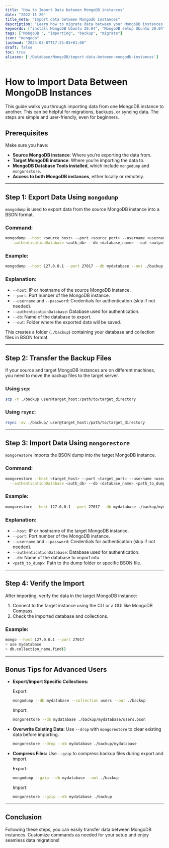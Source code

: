 ```yaml
---
title: "How to Import Data between MongoDB instances"
date: "2022-11-20"
title_meta: "Import data between Mongodb Instances"
description: "Learn how to migrate data between your MongoDB instances."
keywords: ["install MongoDB Ubuntu 20.04", "MongoDB setup Ubuntu 20.04", "Ubuntu 20.04 MongoDB installation guide", "NoSQL database Ubuntu", "Ubuntu MongoDB tutorial", "MongoDB installation steps Ubuntu 20.04", "database management Ubuntu", "MongoDB Ubuntu 20.04 instructions"]
tags: ["MongoDB ", "importing", "backup", "migrate"]
icon: "mongodb"
lastmod: "2024-03-07T17:25:05+01:00"
draft: false
toc: true
aliases: ['/Database/MongoDB/import-data-between-mongodb-instances']
---
```


# How to Import Data Between MongoDB Instances

This guide walks you through importing data from one MongoDB instance to another. This can be helpful for migrations, backups, or syncing data. The steps are simple and user-friendly, even for beginners.

## Prerequisites

Make sure you have:

- **Source MongoDB instance**: Where you’re exporting the data from.
- **Target MongoDB instance**: Where you’re importing the data to.
- **MongoDB Database Tools installed**, which include `mongodump` and `mongorestore`.
- **Access to both MongoDB instances**, either locally or remotely.

---

## Step 1: Export Data Using `mongodump`

`mongodump` is used to export data from the source MongoDB instance into a BSON format.

### Command:

```bash
mongodump --host <source_host> --port <source_port> --username <username> --password <password> \
  --authenticationDatabase <auth_db> --db <database_name> --out <output_directory>
```

### Example:

```bash
mongodump --host 127.0.0.1 --port 27017 --db mydatabase --out ./backup
```

### Explanation:
- `--host`: IP or hostname of the source MongoDB instance.
- `--port`: Port number of the MongoDB instance.
- `--username` and `--password`: Credentials for authentication (skip if not needed).
- `--authenticationDatabase`: Database used for authentication.
- `--db`: Name of the database to export.
- `--out`: Folder where the exported data will be saved.

This creates a folder (`./backup`) containing your database and collection files in BSON format.

---

## Step 2: Transfer the Backup Files

If your source and target MongoDB instances are on different machines, you need to move the backup files to the target server.

### Using `scp`:

```bash
scp -r ./backup user@target_host:/path/to/target_directory
```

### Using `rsync`:

```bash
rsync -av ./backup/ user@target_host:/path/to/target_directory
```

---

## Step 3: Import Data Using `mongorestore`

`mongorestore` imports the BSON dump into the target MongoDB instance.

### Command:

```bash
mongorestore --host <target_host> --port <target_port> --username <username> --password <password> \
  --authenticationDatabase <auth_db> --db <database_name> <path_to_dump>
```

### Example:

```bash
mongorestore --host 127.0.0.1 --port 27017 --db mydatabase ./backup/mydatabase
```

### Explanation:
- `--host`: IP or hostname of the target MongoDB instance.
- `--port`: Port number of the MongoDB instance.
- `--username` and `--password`: Credentials for authentication (skip if not needed).
- `--authenticationDatabase`: Database used for authentication.
- `--db`: Name of the database to import into.
- `<path_to_dump>`: Path to the dump folder or specific BSON file.

---

## Step 4: Verify the Import

After importing, verify the data in the target MongoDB instance:

1. Connect to the target instance using the CLI or a GUI like MongoDB Compass.
2. Check the imported database and collections.

### Example:

```bash
mongo --host 127.0.0.1 --port 27017
> use mydatabase
> db.collection_name.find()
```

---

## Bonus Tips for Advanced Users

- **Export/Import Specific Collections:**

  Export:
  ```bash
  mongodump --db mydatabase --collection users --out ./backup
  ```

  Import:
  ```bash
  mongorestore --db mydatabase ./backup/mydatabase/users.bson
  ```

- **Overwrite Existing Data:** Use `--drop` with `mongorestore` to clear existing data before importing.

  ```bash
  mongorestore --drop --db mydatabase ./backup/mydatabase
  ```

- **Compress Files:** Use `--gzip` to compress backup files during export and import.

  Export:
  ```bash
  mongodump --gzip --db mydatabase --out ./backup
  ```

  Import:
  ```bash
  mongorestore --gzip --db mydatabase ./backup
  ```

---

## Conclusion

Following these steps, you can easily transfer data between MongoDB instances. Customize commands as needed for your setup and enjoy seamless data migrations!

